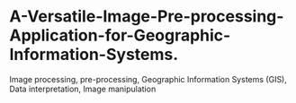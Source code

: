 # A-Versatile-Image-Pre-processing-Application-for-Geographic-Information-Systems.
Image processing, pre-processing, Geographic Information Systems (GIS), Data interpretation, Image manipulation
